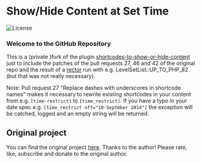 # Show/Hide Content at Set Time
![License](https://img.shields.io/badge/license-GPL--2.0%2B-green.svg)

### Welcome to the GitHub Repository

This is a (private )fork of the plugin [shortcodes-to-show-or-hide-content](https://wordpress.org/plugins/shortcodes-to-show-or-hide-content/) just to include the patches of the pull requests 27, 46 and 42 of the original repo and the result of a [rector](https://getrector.com/) run with e.g. LevelSetList::UP_TO_PHP_82 (but that was not really necessary). 

Note: Pull request 27 "Replace dashes with underscores in shortcode names" makes it necessary to rewrite existing shortcodes in your content from e.g. `[time-restrict]` to `[time_restrict]`. If you have a typo in your date spec e.g. `[time_restrict off="10-Septmber 2014"]` the exception will be catched, logged and an empty string will be returned.

## Original project ##
You can find the original project [here](https://github.com/theukedge/shortcodes-to-show-or-hide-content/). Thanks to the author! Please rate, like, subscribe and donate to the original author.